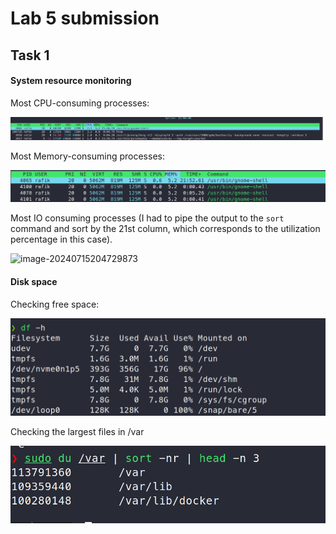 # Lab 5 submission

## Task 1

#### System resource monitoring

Most CPU-consuming processes:

![image-20240715203619298](screens/cpu.png)

Most Memory-consuming processes:

![image-20240715203909965](screens/mem.png)

Most IO consuming processes (I had to pipe the output to the `sort` command and sort by the 21st column, which corresponds to the utilization percentage in this case).

![image-20240715204729873](/home/rafik/Documents/InnoUni/sum24/Sum24-intro-labs-devops/screens/io.png)

#### Disk space

Checking free space:

![image-20240715205150445](screens/df.png)

Checking the largest files in /var

![image-20240715205236737](screens/du.png)